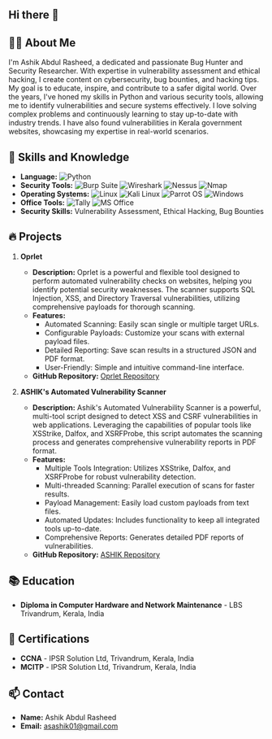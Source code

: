 ## Hi there 👋


## 👨‍💻 About Me
I'm Ashik Abdul Rasheed, a dedicated and passionate Bug Hunter and Security Researcher. With expertise in vulnerability assessment and ethical hacking, I create content on cybersecurity, bug bounties, and hacking tips. My goal is to educate, inspire, and contribute to a safer digital world. Over the years, I've honed my skills in Python and various security tools, allowing me to identify vulnerabilities and secure systems effectively. I love solving complex problems and continuously learning to stay up-to-date with industry trends. I have also found vulnerabilities in Kerala government websites, showcasing my expertise in real-world scenarios.

## 🚀 Skills and Knowledge
- **Language:** ![Python](https://www.python.org/static/community_logos/python-logo.png)
- **Security Tools:** ![Burp Suite](https://img.icons8.com/color/48/000000/burp-suite.png) ![Wireshark](https://img.icons8.com/color/48/000000/wireshark.png) ![Nessus](https://img.icons8.com/color/48/000000/nessus.png) ![Nmap](https://img.icons8.com/color/48/000000/nmap.png)
- **Operating Systems:** ![Linux](https://img.icons8.com/color/48/000000/linux.png) ![Kali Linux](https://img.icons8.com/color/48/000000/kali-linux.png) ![Parrot OS](https://img.icons8.com/color/48/000000/parrot.png) ![Windows](https://img.icons8.com/color/48/000000/windows-10.png)
- **Office Tools:** ![Tally](https://img.icons8.com/color/48/000000/tally.png) ![MS Office](https://img.icons8.com/color/48/000000/microsoft-office.png)
- **Security Skills:** Vulnerability Assessment, Ethical Hacking, Bug Bounties

## 🔥 Projects
1. **Oprlet**
   - **Description:** Oprlet is a powerful and flexible tool designed to perform automated vulnerability checks on websites, helping you identify potential security weaknesses. The scanner supports SQL Injection, XSS, and Directory Traversal vulnerabilities, utilizing comprehensive payloads for thorough scanning.
   - **Features:**
     - Automated Scanning: Easily scan single or multiple target URLs.
     - Configurable Payloads: Customize your scans with external payload files.
     - Detailed Reporting: Save scan results in a structured JSON and PDF format.
     - User-Friendly: Simple and intuitive command-line interface.
   - **GitHub Repository:** [Oprlet Repository](https://github.com/fathiashik/oprlet.git)

2. **ASHIK's Automated Vulnerability Scanner**
   - **Description:** Ashik's Automated Vulnerability Scanner is a powerful, multi-tool script designed to detect XSS and CSRF vulnerabilities in web applications. Leveraging the capabilities of popular tools like XSStrike, Dalfox, and XSRFProbe, this script automates the scanning process and generates comprehensive vulnerability reports in PDF format.
   - **Features:**
     - Multiple Tools Integration: Utilizes XSStrike, Dalfox, and XSRFProbe for robust vulnerability detection.
     - Multi-threaded Scanning: Parallel execution of scans for faster results.
     - Payload Management: Easily load custom payloads from text files.
     - Automated Updates: Includes functionality to keep all integrated tools up-to-date.
     - Comprehensive Reports: Generates detailed PDF reports of vulnerabilities.
   - **GitHub Repository:** [ASHIK Repository](https://github.com/fathiashik/ASHIK.git)

## 📚 Education
- **Diploma in Computer Hardware and Network Maintenance** - LBS Trivandrum, Kerala, India

## 🌟 Certifications
- **CCNA** - IPSR Solution Ltd, Trivandrum, Kerala, India
- **MCITP** - IPSR Solution Ltd, Trivandrum, Kerala, India

## 📫 Contact
- **Name:** Ashik Abdul Rasheed
- **Email:** asashik01@gmail.com
